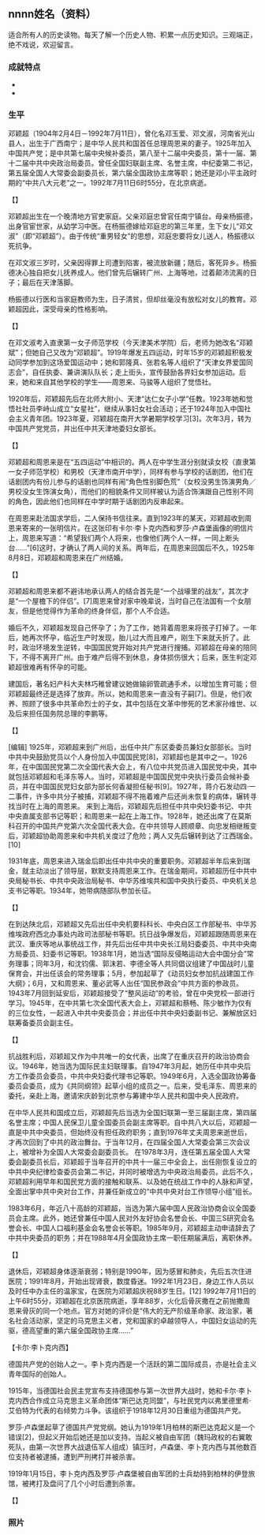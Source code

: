 ## nnnn姓名（资料）

适合所有人的历史读物。每天了解一个历史人物、积累一点历史知识。三观端正，绝不戏说，欢迎留言。  

### 成就特点

- ​
- ​


### 生平

邓颖超（1904年2月4日－1992年7月11日），曾化名邓玉爱、邓文淑，河南省光山县人，出生于广西南宁；是中华人民共和国首任总理周恩来的妻子。1925年加入中国共产党；是中共第七届中央候补委员，第八至十二届中央委员，第十一届、第十二届中共中央政治局委员。曾任全国妇联副主席、名誉主席，中纪委第二书记，第五届全国人大常委会副委员长，第六届全国政协主席等职；她还是邓小平主政时期的“中共八大元老”之一。1992年7月11日6时55分，在北京病逝。



【】

邓颖超出生在一个晚清地方官吏家庭。父亲邓庭忠曾官任南宁镇台。母亲杨振德，出身官宦世家，从幼学习中医。在杨振德嫁给邓庭忠的第三年里，生下女儿“邓文淑”（即“邓颖超”）。由于传统“重男轻女”的思想，邓庭忠要将女儿送人，杨振德以死抗争。

在邓文淑三岁时，父亲因得罪上司遭到陷害，被流放新疆；随后，客死异乡。杨振德决心独自把女儿抚养成人。他们曾先后辗转广州、上海等地，过着颠沛流离的日子；最后在天津落脚。

杨振德以行医和当家庭教师为生，日子清贫，但却丝毫没有放松对女儿的教育。邓颖超因此，深受母亲的性格影响。

【】

在邓文淑考入直隶第一女子师范学校（今天津美术学院）后，老师为她改名“邓颖斌”；但她自己又改为“邓颖超”。1919年爆发五四运动，时年15岁的邓颖超积极发动同学参加到这场爱国运动中；她和郭隆真、张若名等人组织了“天津女界爱国同志会”，自任执委、兼讲演队队长；走上街头，宣传鼓励各界妇女参加运动。后来，她和来自其他学校的学生——周恩来、马骏等人组织了觉悟社。

1920年后，邓颖超先后在北师大附小、天津“达仁女子小学”任教。1923年她和觉悟社社员李峙山成立“女星社”，继续从事妇女社会活动；还于1924年加入中国社会主义青年团。1923年夏，邓颖超在南开大学暑期学校学习[3]。次年3月，转为中国共产党党员，并出任中共天津地委妇女部长。

【】

邓颖超和周恩来是在“五四运动”中相识的。两人在中学生涯分别就读女校（直隶第一女子师范学校）和男校（天津市南开中学），同样有参与学校的话剧团，他们在话剧团内有份儿参与的话剧也同样有闹“角色性别脚色荒”（女校没男生饰演男角／男校没女生饰演女角），而他们的相貌条件又同样被认为适合饰演跟自己性别不同的角色，因此他们也同样在中学时期于话剧团内反串起来。

在周恩来赴法国求学后，二人保持书信往来。直到1923年的某天，邓颖超收到周恩来寄来的一张明信片。在这张印有卡尔·李卜克内西和罗莎·卢森堡画像的明信片上，周恩来写道：“希望我们两个人将来，也像他们两个人一样，一同上断头台……”[6]这时，才确认了两人间的关系。两年后，在周恩来回国后不久，1925年8月8日，邓颖超和周恩来在广州结婚。

【】

邓颖超和周恩来都不避讳地承认两人的结合首先是“一个战壕里的战友”，其次才是“一个屋檐下的伴侣”。[7]周恩来曾对家中晚辈说，当时自己在法国有一个女朋友，但是他觉得作为革命的终身伴侣，那个人不合适。

婚后不久，邓颖超发现自己怀孕了；为了工作，她背着周恩来将孩子打掉了。一年后，她再次怀孕，临近生产时发现，胎儿过大而且难产，刚生下来就夭折了。此时，政治环境发生逆转，中国国民党开始对共产党进行搜捕。邓颖超在母亲的陪同下，不得不离开广州。由于难产后得不到休息，身体损伤很大；后来，医生判定邓颖超很难再有怀孕的可能。

建国后，著名妇产科大夫林巧稚曾建议她做输卵管疏通手术，以增加生育可能；但邓颖超最终还是选择了放弃。所以，她和周恩来一直没有子嗣[7]。但是，他们收养、照顾了很多中共革命烈士的子女，其中包括在文革中惨死的艺术家孙维世、以及后来担任国务院总理的李鹏等。

【】

[编辑]
1925年，邓颖超来到广州后，出任中共广东区委委员兼妇女部部长。当时中共中央鼓励党员以个人身份加入中国国民党[8]，邓颖超也是其中之一。1926年，在中国国民党第二次全国代表大会上，有八位中共党员进入国民党中央，其中就包括邓颖超和毛泽东等人。当时，邓颖超是中国国民党中央执行委员会候补委员，并在中国国民党妇女部为部长何香凝担任秘书[9]。1927年，蒋介石发动四·一二事件，许多中共分子被捕，邓颖超不得不拖着难产后还尚未恢复的病体，辗转寻找当时在上海的周恩来。
来到上海后，邓颖超先后担任中共中央妇委书记、中共中央直属支部书记等职；和周恩来一起在上海工作。1928年，她还出席了在莫斯科召开的中国共产党第六次全国代表大会。在中共领导人顾顺章、向忠发相继叛变后，邓颖超协助周恩来和中共机关度过了危险；两人又先后辗转到达了江西瑞金。[10]

1931年底，周恩来进入瑞金后即出任中共中央的重要职务。邓颖超半年后来到瑞金，就主动淡出了领导层，默默支持周恩来工作。在瑞金期间，邓颖超历任中共中央局秘书长、中共中央政治局秘书、中华苏维埃共和国中央执行委员、中央机关总支书记等职。1934年，她带病随部队参加长征。

【】

在到达陕北后，邓颖超又先后出任中央机要科科长、中央白区工作部秘书、中华苏维埃政府西北办事处内政司法部秘书等职。抗日战争爆发后，邓颖超跟随周恩来在武汉、重庆等地从事统战工作，并先后出任中共中央长江局妇委委员、中共中央南方局委员、妇委书记等职。1938年1月，她当选“国际反侵略运动大会中国分会”常务理事；同年3月，和沈钧儒、郭沫若、李德全等人共同倡议组建了中国战时儿童保育会，并出任该会的常务理事；5月，参加起草了《动员妇女参加抗战建国工作大纲》；6月，又和周恩来、董必武等人出任“国民参政会”中共方面的参政员。
1943年7月回到延安后，邓颖超接受了“整风运动”的考验，曾在中央党校一部进行学习。1945年，在中共第七次全国代表大会上，邓颖超和蔡畅、陈少敏作为仅有的三位女性，一起进入中共中央委员会；并出任中共中央妇委副书记、兼解放区妇联筹备委员会副主任。

【】

抗战胜利后，邓颖超又作为中共唯一的女代表，出席了在重庆召开的政治协商会议。1946年，她当选为国际民主妇联理事。自1947年3月起，她历任中共中央后方工作委员会委员，中共中央妇委代理书记等职。1949年6月，入选全国政协筹备委员会委员，成为《共同纲领》起草小组的成员之一。后来，受毛泽东、周恩来的委托，亲赴上海，邀请宋庆龄到北京参与筹建中华人民共和国中央人民政府。

在中华人民共和国成立后，邓颖超先后当选为全国妇联第一至三届副主席，第四届名誉主席；中国人民保卫儿童全国委员会副主席等职。自中共八大以后，邓颖超一直是中共中央委员，但始终没有担任政府职务；直到1976年丈夫周恩来逝世后，才再次回到了中共的政治舞台。于当年12月，在四届全国人大常委会第三次会议上，被增补为全国人大常委会副委员长。
在1978年3月，连任第五届全国人大常委会副委员长后，邓颖超于当年召开的中共十一届三中全会上，出任刚恢复设立的中共中央纪律检查委员会第二书记，并同时被增选为中央政治局委员。此后不久，邓颖超利用早年和国民党方面的接触和联系、以及她在统战工作中的人脉和声望，全面出掌中共中央对台工作，并兼任新成立的“中共中央对台工作领导小组”组长。

1983年6月，年近八十高龄的邓颖超，当选为第六届中国人民政治协商会议全国委员会主席。此外，她还曾兼任中国人民对外友好协会名誉会长、中国三S研究会名誉会长、中国人口福利基金会名誉会长等职。1985年9月，邓颖超主动申请辞去了中共中央委员的职务；并在1988年4月全国政协主席一职任期届满后，离职休养。

【】

退休后，邓颖超身体逐渐衰弱；特别是1990年，因为感冒和肺炎，先后五次住进医院；1991年8月，开始出现肾衰，数度昏迷。1992年1月23日，身边工作人员以及时任中办主任的温家宝，在医院为邓颖超庆祝88岁生日。[12]
1992年7月11日的上午6时55分，邓颖超在北京医院病逝，享年88岁，火化后骨灰撒在之前抛撒周恩来骨灰的同一个地点。官方对她的评价是“伟大的无产阶级革命家、政治家，著名社会活动家，坚定的马克思主义者，党和国家的卓越领导人，中国妇女运动的先驱，德高望重的第六届全国政协主席……”



【卡尔·李卜克内西】

德国共产党的创始人之一。李卜克内西是一个活跃的第二国际成员，亦是社会主义青年国际的创始人。

1915年，当德国社会民主党宣布支持德国参与第一次世界大战时，她和卡尔·李卜克内西合作成立马克思主义革命团体“斯巴达克同盟”，与社民党内以弗里德里希·艾伯特为代表的右倾势力斗争。该组织于1918年12月30日重组为德国共产党。

罗莎·卢森堡起草了德国共产党党纲。她认为1919年1月柏林的斯巴达克起义是一个错误[2]，但起义开始后她还是加以支持。当起义被自由军团（魏玛政权的右翼敢死队，由第一次世界大战退伍军人组成）镇压时，卢森堡、李卜克内西与其他数百位支持者被逮捕，遭到严刑拷打并被杀害。

1919年1月15日，李卜克内西及罗莎·卢森堡被自由军团的士兵劫持到柏林的伊登旅馆，被拷打及盘问了几个小时后遭到杀害。





【】

### 照片

